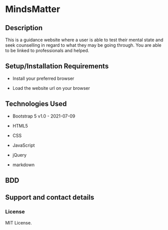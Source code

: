 # MindsMatter


## Description
This is a guidance website where a user is able to test their mental state and seek 
counselling in regard to what they may be going through. You are able to be linked to 
professionals and helped.


## Setup/Installation Requirements
* Install your preferred browser

* Load the website url on your browser

## Technologies Used
* Bootstrap 5 v1.0 - 2021-07-09

* HTML5

* CSS

* JavaScript

* jQuery

* markdown

## BDD 

## Support and contact details

### License
MIT License. 
